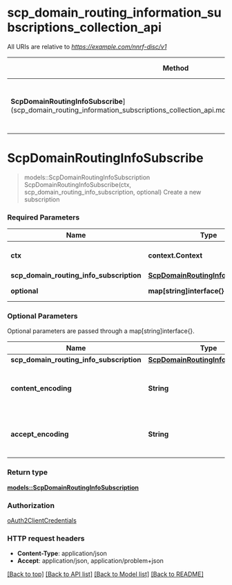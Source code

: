 # scp_domain_routing_information_subscriptions_collection_api

All URIs are relative to *https://example.com/nnrf-disc/v1*

Method | HTTP request | Description
------------- | ------------- | -------------
**ScpDomainRoutingInfoSubscribe**](scp_domain_routing_information_subscriptions_collection_api.md#ScpDomainRoutingInfoSubscribe) | **POST** /scp-domain-routing-info-subs | Create a new subscription


# **ScpDomainRoutingInfoSubscribe**
> models::ScpDomainRoutingInfoSubscription ScpDomainRoutingInfoSubscribe(ctx, scp_domain_routing_info_subscription, optional)
Create a new subscription

### Required Parameters

Name | Type | Description  | Notes
------------- | ------------- | ------------- | -------------
 **ctx** | **context.Context** | context containing the authentication | nil if no authentication
  **scp_domain_routing_info_subscription** | [**ScpDomainRoutingInfoSubscription**](ScpDomainRoutingInfoSubscription.md)|  | 
 **optional** | **map[string]interface{}** | optional parameters | nil if no parameters

### Optional Parameters
Optional parameters are passed through a map[string]interface{}.

Name | Type | Description  | Notes
------------- | ------------- | ------------- | -------------
 **scp_domain_routing_info_subscription** | [**ScpDomainRoutingInfoSubscription**](ScpDomainRoutingInfoSubscription.md)|  | 
 **content_encoding** | **String**| Content-Encoding, described in IETF RFC 7231 | 
 **accept_encoding** | **String**| Accept-Encoding, described in IETF RFC 7231 | 

### Return type

[**models::ScpDomainRoutingInfoSubscription**](ScpDomainRoutingInfoSubscription.md)

### Authorization

[oAuth2ClientCredentials](../README.md#oAuth2ClientCredentials)

### HTTP request headers

 - **Content-Type**: application/json
 - **Accept**: application/json, application/problem+json

[[Back to top]](#) [[Back to API list]](../README.md#documentation-for-api-endpoints) [[Back to Model list]](../README.md#documentation-for-models) [[Back to README]](../README.md)

